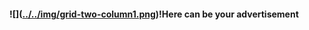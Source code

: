 #### ![]([../../img/grid-two-column1.png](https://github.githubassets.com/images/icons/emoji/octocat.png ))!Here can be your advertisement 


